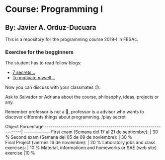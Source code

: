 # Course: Programming I
## By: Javier A. Orduz-Ducuara

This is a repository for the programming course 2019-I in FESAc. 

### Exercise for the begginners
The student has to read follow blogs:
- [7 secrets...](https://www.codementor.io/codementorteam/7-secrets-to-staying-motivated-when-learning-to-code-a2dy7hqar) 
- [To motivate myself...](https://www.quora.com/What-can-I-do-to-motivate-myself-for-programming-regularly-for-4-6-hours)

Now you can discuss with your classmates :stuck_out_tongue_winking_eye:.

Ask to Salvador or Adriana about the course, philosophy, ideas, projects or any.


Remember professor is not a :cop:, professor is a advisor who wants to discover differents things about 
programming. /play secret

   Object                                                           Porcentage
------------------------------------------------------------------| -------------
  First exam (Semana del 17 al 21 de septiembre):                 | 30 % 
  Second exam (Semana del 05 de 09 de noviembre):                 | 30 %  
  Final Project (viernes 16 de noviembre):                        | 20 %
  Laboratory jobs and class exercises:                            | 10 %
  Material, informationn and homeworks or SAE (web site) exercise |10 %
